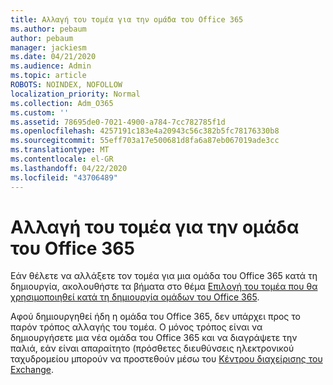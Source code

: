 ```yaml
---
title: Αλλαγή του τομέα για την ομάδα του Office 365
ms.author: pebaum
author: pebaum
manager: jackiesm
ms.date: 04/21/2020
ms.audience: Admin
ms.topic: article
ROBOTS: NOINDEX, NOFOLLOW
localization_priority: Normal
ms.collection: Adm_O365
ms.custom: ''
ms.assetid: 78695de0-7021-4900-a784-7cc782785f1d
ms.openlocfilehash: 4257191c183e4a20943c56c382b5fc78176330b8
ms.sourcegitcommit: 55eff703a17e500681d8fa6a87eb067019ade3cc
ms.translationtype: MT
ms.contentlocale: el-GR
ms.lasthandoff: 04/22/2020
ms.locfileid: "43706489"
---
```

# <a name="change-the-domain-for-office-365-group"></a>Αλλαγή του τομέα για την ομάδα του Office 365

Εάν θέλετε να αλλάξετε τον τομέα για μια ομάδα του Office 365 κατά τη δημιουργία, ακολουθήστε τα βήματα στο θέμα [Επιλογή του τομέα που θα χρησιμοποιηθεί κατά τη δημιουργία ομάδων του Office 365](https://docs.microsoft.com/office365/admin/create-groups/choose-domain-to-create-groups).

Αφού δημιουργηθεί ήδη η ομάδα του Office 365, δεν υπάρχει προς το παρόν τρόπος αλλαγής του τομέα. Ο μόνος τρόπος είναι να δημιουργήσετε μια νέα ομάδα του Office 365 και να διαγράψετε την παλιά, εάν είναι απαραίτητο (πρόσθετες διευθύνσεις ηλεκτρονικού ταχυδρομείου μπορούν να προστεθούν μέσω του [Κέντρου διαχείρισης του Exchange](https://outlook.office365.com/ecp).